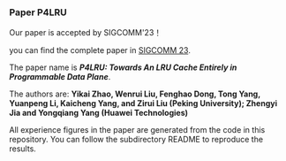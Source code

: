 ### Paper P4LRU

Our paper is accepted by SIGCOMM'23！

you can find the complete paper in [SIGCOMM 23](https://conferences.sigcomm.org/sigcomm/2023).

The paper name is ***P4LRU: Towards An LRU Cache Entirely in Programmable Data Plane***. 

The authors are: **Yikai Zhao, Wenrui Liu, Fenghao Dong, Tong Yang, Yuanpeng Li, Kaicheng Yang, and Zirui Liu (Peking University); Zhengyi Jia and Yongqiang Yang (Huawei Technologies)**

All experience figures in the paper are generated from the code in this repository. You can follow the subdirectory README to reproduce the results.